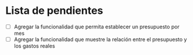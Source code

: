 # Lista de pendientes

- [ ] Agregar la funcionalidad que permita establecer un presupuesto por mes
- [ ] Agregar la funcionalidad que muestre la relación entre el presupuesto y los gastos reales
